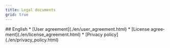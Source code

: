 ```yaml
---
title: Legal documents
grid: true
---
```


<article class="list" markdown="1" lang="en">
## English
* [User agreement](./en/user_agreement.html)
* [License agreement](./en/license_agreement.html)
* [Privacy policy](./en/privacy_policy.html)
</article>

